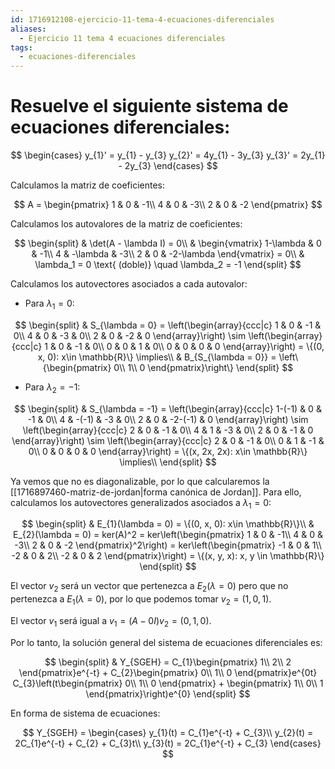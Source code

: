 ```yaml
---
id: 1716912108-ejercicio-11-tema-4-ecuaciones-diferenciales
aliases:
  - Ejercicio 11 tema 4 ecuaciones diferenciales
tags:
  - ecuaciones-diferenciales
---
```


# Resuelve el siguiente sistema de ecuaciones diferenciales:

$$
\begin{cases}
    y_{1}' = y_{1} - y_{3}
    y_{2}' = 4y_{1} - 3y_{3}
    y_{3}' = 2y_{1} - 2y_{3}
\end{cases}
$$

Calculamos la matriz de coeficientes:

$$
A = \begin{pmatrix}
    1 & 0 & -1\\
    4 & 0 & -3\\
    2 & 0 & -2
\end{pmatrix}
$$

Calculamos los autovalores de la matriz de coeficientes:

$$
\begin{split}
    & \det(A - \lambda I) = 0\\
    & \begin{vmatrix}
        1-\lambda & 0 & -1\\
        4 & -\lambda & -3\\
        2 & 0 & -2-\lambda
    \end{vmatrix} = 0\\
    & \lambda_1 = 0 \text{ (doble)} \quad \lambda_2 = -1
\end{split}
$$

Calculamos los autovectores asociados a cada autovalor:

- Para $\lambda_1 = 0$:

$$
\begin{split}
    & S_{\lambda = 0} = \left(\begin{array}{ccc|c}
        1 & 0 & -1 & 0\\
        4 & 0 & -3 & 0\\
        2 & 0 & -2 & 0
    \end{array}\right) \sim
    \left(\begin{array}{ccc|c}
        1 & 0 & -1 & 0\\
        0 & 0 & 1 & 0\\
        0 & 0 & 0 & 0
    \end{array}\right) = \{(0, x, 0): x\in \mathbb{R}\} \implies\\
    & B_{S_{\lambda = 0}} = \left\{\begin{pmatrix}
        0\\
        1\\
        0
    \end{pmatrix}\right\}
\end{split}
$$

- Para $\lambda_2 = -1$:

$$
\begin{split}
    & S_{\lambda = -1} = \left(\begin{array}{ccc|c}
        1-(-1) & 0 & -1 & 0\\
        4 & -(-1) & -3 & 0\\
        2 & 0 & -2-(-1) & 0
    \end{array}\right) \sim
    \left(\begin{array}{ccc|c}
        2 & 0 & -1 & 0\\
        4 & 1 & -3 & 0\\
        2 & 0 & -1 & 0
    \end{array}\right) \sim
    \left(\begin{array}{ccc|c}
        2 & 0 & -1 & 0\\
        0 & 1 & -1 & 0\\
        0 & 0 & 0 & 0
    \end{array}\right) = \{(x, 2x, 2x): x\in \mathbb{R}\} \implies\\
\end{split}
$$

Ya vemos que no es diagonalizable, por lo que calcularemos la [[1716897460-matriz-de-jordan|forma canónica de Jordan]]. Para ello, calculamos los autovectores generalizados asociados a $\lambda_{1}=0$:

$$
\begin{split}
    & E_{1}(\lambda = 0) = \{(0, x, 0): x\in \mathbb{R}\}\\
    & E_{2}(\lambda = 0) = ker(A)^2 = ker\left(\begin{pmatrix}
        1 & 0 & -1\\
        4 & 0 & -3\\
        2 & 0 & -2
    \end{pmatrix}^2\right) = ker\left(\begin{pmatrix}
        -1 & 0 & 1\\
        -2 & 0 & 2\\
        -2 & 0 & 2
    \end{pmatrix}\right) = \{(x, y, x): x, y \in \mathbb{R}\}
\end{split}
$$

El vector $v_{2}$ será un vector que pertenezca a $E_2(\lambda = 0)$ pero que no pertenezca a $E_1(\lambda = 0)$, por lo que podemos tomar $v_2 = (1, 0, 1)$. 

El vector $v_{1}$ será igual a $v_{1}=(A - 0I)v_{2} = (0, 1, 0)$.

Por lo tanto, la solución general del sistema de ecuaciones diferenciales es:

$$
\begin{split}
    & Y_{SGEH} = C_{1}\begin{pmatrix}
        1\\
        2\\
        2
    \end{pmatrix}e^{-t} + C_{2}\begin{pmatrix}
        0\\
        1\\
        0
    \end{pmatrix}e^{0t} 
    C_{3}\left(t\begin{pmatrix}
        0\\
        1\\
        0
    \end{pmatrix} + \begin{pmatrix}
        1\\
        0\\
        1
    \end{pmatrix}\right)e^{0}
\end{split}
$$

En forma de sistema de ecuaciones:

$$
Y_{SGEH} = \begin{cases}
    y_{1}(t) = C_{1}e^{-t} + C_{3}\\
    y_{2}(t) = 2C_{1}e^{-t} + C_{2} + C_{3}t\\
    y_{3}(t) = 2C_{1}e^{-t} + C_{3}
\end{cases}
$$
